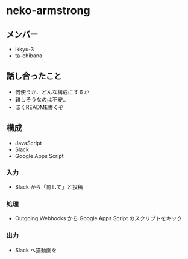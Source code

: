 # neko-armstrong

## メンバー

- ikkyu-3
- ta-chibana

## 話し合ったこと

- 何使うか、どんな構成にするか
- 難しそうなのは不安..
- ぼくREADME書くぞ

## 構成

- JavaScript
- Slack
- Google Apps Script

### 入力

- Slack から「癒して」と投稿

### 処理

- Outgoing Webhooks から Google Apps Script のスクリプトをキック

### 出力

- Slack へ猫動画を

